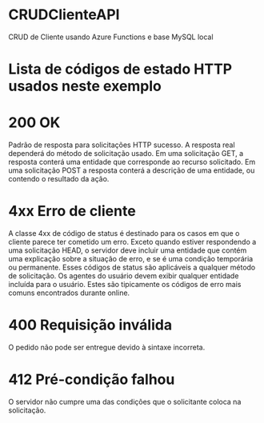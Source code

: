 # CRUDClienteAPI
CRUD de Cliente usando Azure Functions e base MySQL local

# Lista de códigos de estado HTTP usados neste exemplo

# 200 OK
Padrão de resposta para solicitações HTTP sucesso. A resposta real dependerá do método de solicitação usado. Em uma solicitação GET, a resposta conterá uma entidade que corresponde ao recurso solicitado. Em uma solicitação POST a resposta conterá a descrição de uma entidade, ou contendo o resultado da ação.

# 4xx Erro de cliente
A classe 4xx de código de status é destinado para os casos em que o cliente parece ter cometido um erro. Exceto quando estiver respondendo a uma solicitação HEAD, o servidor deve incluir uma entidade que contém uma explicação sobre a situação de erro, e se é uma condição temporária ou permanente. Esses códigos de status são aplicáveis a qualquer método de solicitação. Os agentes do usuário devem exibir qualquer entidade incluída para o usuário. Estes são tipicamente os códigos de erro mais comuns encontrados durante online.

# 400 Requisição inválida
O pedido não pode ser entregue devido à sintaxe incorreta.

# 412 Pré-condição falhou
O servidor não cumpre uma das condições que o solicitante coloca na solicitação.
